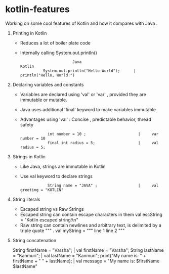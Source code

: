 # kotlin-features
Working on some cool features of Kotlin and how it compares with Java .

1) Printing in Kotlin 

      - Reduces a lot of boiler plate code
      - Internally calling System.out.println()
      
                                   Java                                  Kotlin
                      System.out.println("Hello World");      |    println("Hello, World!")
                                                              

2) Declaring variables and constants 

     - Variables are declared using 'val' or 'var' , provided they are immutable or mutable.
     - Java uses additional 'final' keyword to make variables immutable
     - Advantages using 'val' : Concise , predictable behavior, thread safety
                     
                     
                       int number = 10 ;                       |     var number = 10
                       final int radius = 5;                   |     val radius = 5;
                       
                       
3) Strings in Kotlin  

     - Like Java, strings are immutable in Kotlin
     - Use val keyword to declare strings

                       String name = "JAVA" ;                  |     val greeting = "KOTLIN"
                    
                       
4) String literals

    - Escaped string vs Raw Strings
    - Escaped string can contain escape characters in them
         val escString = "Kotlin escaped string!\n"
    - Raw string can contain newlines and arbitrary text, is delimited by a triple quote """ .
           val myString = """
                   line 1 
                   line 2
           """

5) String concatenation
   
    String firstName = "Varsha";                                 |   val firstName = "Varsha"; 
    String lastName = "Kanmuri";                                 |   val lastName = "Kanmuri";
    print("My name is: " + firstName + " " + lastName);          |   val message = "My name is: $firstName $lastName"
    

    
